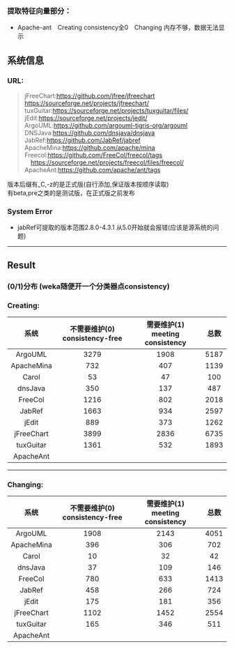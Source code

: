 ﻿### 提取特征向量部分：
- Apache-ant&emsp;Creating consistency全0&emsp;Changing 内存不够，数据无法显示


## 系统信息

### **URL**:
> jFreeChart:https://github.com/jfree/jfreechart
&emsp;https://sourceforge.net/projects/jfreechart/  
> tuxGuitar:https://sourceforge.net/projects/tuxguitar/files/  
> jEdit:https://sourceforge.net/projects/jedit/  
> ArgoUML:https://github.com/argouml-tigris-org/argouml  
> DNSJava:https://github.com/dnsjava/dnsjava  
> JabRef:https://github.com/JabRef/jabref  
> ApacheMina:https://github.com/apache/mina  
> Freecol:https://github.com/FreeCol/freecol/tags  
&emsp;https://sourceforge.net/projects/freecol/files/freecol/
> ApacheAnt:https://github.com/apache/ant/tags  

版本后缀有_C,-z的是正式版(自行添加,保证版本按顺序读取)  
有beta,pre之类的是测试版，在正式版之前发布


### System Error
- jabRef可提取的版本范围2.8.0-4.3.1 从5.0开始就会报错(应该是源系统的问题)

---
## Result 
### (0/1)分布 (weka随便开一个分类器点consistency)
### Creating:
| 系统 | 不需要维护(0) consistency-free | 需要维护(1) meeting consistency | 总数 |
| :---: |:---:|:---:|:---:|
|ArgoUML|3279|1908|5187|
|ApacheMina|732|407|1139|
|Carol|53|47|100|
|dnsJava|350|137|487|
|FreeCol|1216|802|2018|
|JabRef|1663|934|2597|
|jEdit|889|373|1262|
|jFreeChart|3899|2836|6735|
|tuxGuitar|1361|532|1893|
|ApacheAnt||||

---
### Changing:
| 系统 | 不需要维护(0) consistency-free | 需要维护(1) meeting consistency | 总数 |
| :---: |:---:|:---:|:---:|
|ArgoUML|1908|2143|4051|
|ApacheMina|396|306|702|
|Carol|10|32|42|
|dnsJava|37|109|146|
|FreeCol|780|633|1413|
|JabRef|458|266|724|
|jEdit|175|181|356|
|jFreeChart|1102|1452|2554|
|tuxGuitar|165|346|511|
|ApacheAnt||||


